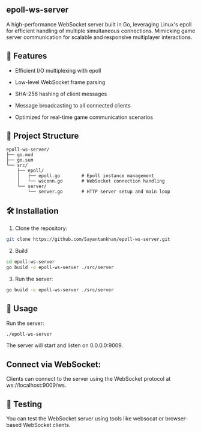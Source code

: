 epoll-ws-server
---------------------
A high-performance WebSocket server built in Go, leveraging Linux's epoll for efficient handling of multiple simultaneous connections. Mimicking game server communication for scalable and responsive multiplayer interactions.

🚀 Features
----------
- Efficient I/O multiplexing with epoll
- Low-level WebSocket frame parsing
- SHA-256 hashing of client messages

- Message broadcasting to all connected clients

- Optimized for real-time game communication scenarios

📁 Project Structure
----------------
```
epoll-ws-server/
├── go.mod
├── go.sum
└── src/
    ├── epoll/
    │   ├── epoll.go        # Epoll instance management
    │   └── wsconn.go       # WebSocket connection handling
    └── server/
        └── server.go       # HTTP server setup and main loop
```

🛠️ Installation
----------------
1. Clone the repository:
```bash
git clone https://github.com/Sayantankhan/epoll-ws-server.git
```

2. Build
```bash
cd epoll-ws-server
go build -o epoll-ws-server ./src/server
```

3. Run the server:
```bash
go build -o epoll-ws-server ./src/server
```

🚦 Usage
---------
Run the server:
```bash
./epoll-ws-server
```
The server will start and listen on 0.0.0.0:9009.

Connect via WebSocket:
------------

Clients can connect to the server using the WebSocket protocol at ws://localhost:9009/ws.

🧪 Testing
-----------
You can test the WebSocket server using tools like websocat or browser-based WebSocket clients.

